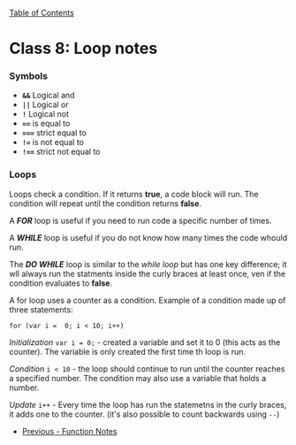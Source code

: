 [Table of Contents](README.md)

# Class 8: Loop notes

### Symbols

- **`&&`** Logical and
- **`||`** Logical or
- **`!`** Logical not
- **`==`** is equal to
- **`===`** strict equal to
- **`!=`** is not equal to
- **`!==`** strict not equal to

### Loops

Loops check a condition. If it returns **true**, a code block will run. The condition will repeat until the condition returns **false**. 

A ***FOR*** loop is useful if you need to run code a specific number of times.

A ***WHILE*** loop is useful if you do not know how many times the code whould run. 

The ***DO WHILE*** loop is similar to the *while loop* but has one key difference; it wll always run the statments inside the curly braces at least once, ven if the condition evaluates to **false**.

A for loop uses a counter as a condition. Example of a condition made up of three statements:

`for (var i =  0; i < 10; i++)`

*Initialization*
`var i = 0;` - created a variable and set it to 0 (this acts as the counter). The variable is only created the first time th loop is run. 

*Condition*
`i < 10` - the loop should continue to run until the counter reaches a specified number. The condition may also use a variable that holds a number. 

*Update*
`i++` - Every time the loop has run the statemetns in the curly braces, it adds one to the counter. (it's also possible to count backwards using `--`)


- [Previous - Function Notes](function-notes.md)